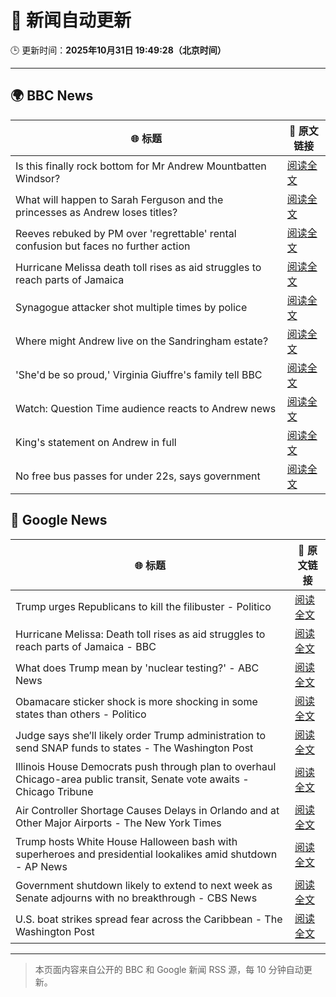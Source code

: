 # 🧠 新闻自动更新

🕒 更新时间：**2025年10月31日 19:49:28（北京时间）**

---

## 🌍 BBC News

| 🌐 标题 | 🔗 原文链接 |
|--------|-------------|
| Is this finally rock bottom for Mr Andrew Mountbatten Windsor? | [阅读全文](https://www.bbc.com/news/articles/c62elnjnqqxo?at_medium=RSS&at_campaign=rss) |
| What will happen to Sarah Ferguson and the princesses as Andrew loses titles? | [阅读全文](https://www.bbc.com/news/articles/c5ylk9r336zo?at_medium=RSS&at_campaign=rss) |
| Reeves rebuked by PM over 'regrettable' rental confusion but faces no further action | [阅读全文](https://www.bbc.com/news/articles/cvgk40l8jm7o?at_medium=RSS&at_campaign=rss) |
| Hurricane Melissa death toll rises as aid struggles to reach parts of Jamaica | [阅读全文](https://www.bbc.com/news/articles/clylqpyg8pjo?at_medium=RSS&at_campaign=rss) |
| Synagogue attacker shot multiple times by police | [阅读全文](https://www.bbc.com/news/articles/c629qyndq89o?at_medium=RSS&at_campaign=rss) |
| Where might Andrew live on the Sandringham estate? | [阅读全文](https://www.bbc.com/news/articles/c201zvrpvw9o?at_medium=RSS&at_campaign=rss) |
| 'She'd be so proud,' Virginia Giuffre's family tell BBC | [阅读全文](https://www.bbc.com/news/articles/cy9pn12w4n8o?at_medium=RSS&at_campaign=rss) |
| Watch: Question Time audience reacts to Andrew news | [阅读全文](https://www.bbc.com/news/videos/clyz6m8ml71o?at_medium=RSS&at_campaign=rss) |
| King's statement on Andrew in full | [阅读全文](https://www.bbc.com/news/articles/c0qp75z3dw4o?at_medium=RSS&at_campaign=rss) |
| No free bus passes for under 22s, says government | [阅读全文](https://www.bbc.com/news/articles/ce9drlgenjno?at_medium=RSS&at_campaign=rss) |

## 📰 Google News

| 🌐 标题 | 🔗 原文链接 |
|--------|-------------|
| Trump urges Republicans to kill the filibuster - Politico | [阅读全文](https://news.google.com/rss/articles/CBMiiwFBVV95cUxPbENhbmxGQ2p3N0RkN1lXYWs2cXlsVmR6clZGYjR0Vl9CNVk0amlGM3N2a1ZVU1FsLXJrTGNhX0s2OXRlWmlkT3F0ZlNhQTc2eXZSTEhNMWQwYTNhN0R6M2dvZ1g3Q0NpWnFyMGJPWnhuTFpLSlR3Z1cwNDNNUlBleTJlWjdsenBOQk8w?oc=5) |
| Hurricane Melissa: Death toll rises as aid struggles to reach parts of Jamaica - BBC | [阅读全文](https://news.google.com/rss/articles/CBMiWkFVX3lxTE5KdDBCa2J6M05QUmZ1Wnpvc21jZ2NLckpGdFJlZWQ1MkRXQU5LeWJlREp2dWNiZXRDTzRMdFE0OWdmNVUxSlFaeHItVU4tNDdZODBCbG95ZXdyQdIBX0FVX3lxTFA4eFgwYjc0RjUwMzlta05NQnVRVGp2ekpqODhBeHJ0VHlCUGhwNXlFZ01qYWdUUG03TXdXQzF5Rjkyd1VDTUNPOW1zRGl6aXBhbVZPal83eTZhcXM4a1pj?oc=5) |
| What does Trump mean by 'nuclear testing?' - ABC News | [阅读全文](https://news.google.com/rss/articles/CBMifEFVX3lxTE1WYmNsVUhOWnFTeWZRcXN3MG52LW1oM0tQZDVkSC0xRzZGc1pTVkYtbnZ4NmZYWjdYUnE3aWo5UzJZTExOLVdiRFczelZ5Y3ZjUkRXNEkyTzRIcGpPSnRSYUFRdzloSWlwR0lneG15bHA4WnI1VGRyM1BfZ3nSAYIBQVVfeXFMTVMzamhZcDNEUlh4UUM0a2hfVlB0VS1RbS1TektHUExSSVZTUEdXS0xoMUFXb1U5Nl9kcDVDdmpJR0FEeW9GLWgzUEVwM0tYMlNLZVF3UHE5RDlMcmZfcnR5S0VUbnotaVBray1qcmp0REkyTE1WVTBNMjVYUUY1TVFIUQ?oc=5) |
| Obamacare sticker shock is more shocking in some states than others - Politico | [阅读全文](https://news.google.com/rss/articles/CBMikAFBVV95cUxNb1J5S24weVZOYWRSV0duemhuX0YzZ1ZNN2QwVzgtaVlLVmRQZHY5ZXBhMnhoV2QyQ3VYS1BHSnJFM1VJdk0wQkRjMUR4T09VTWY3c0xEcEFmZVV5ajZvb01HSnB5U3NhaEdNSGhoN196U1ZudGxxV21JQzhWMkdwT1lUWkhCMjVXR0VrSk4waG4?oc=5) |
| Judge says she’ll likely order Trump administration to send SNAP funds to states - The Washington Post | [阅读全文](https://news.google.com/rss/articles/CBMiigFBVV95cUxQWjRyNWRIaHdmb1lnSno3NHI2NW5FZ1lNTjktaWVFTVhRd2hZUnItZUZTLTMtbWpWMW8xNXVlb0dRRW9MOWVvOU9jRURFV2NiREV6eDF6OENqSHZleFBteWxkazFrbUZfeThWTWxvR21KeW9LNlZrOFRPT010ajVOZzB3bXdjanlGbmc?oc=5) |
| Illinois House Democrats push through plan to overhaul Chicago-area public transit, Senate vote awaits - Chicago Tribune | [阅读全文](https://news.google.com/rss/articles/CBMijwFBVV95cUxOSl9vX0UzbzA4ejFGLVp4Z2ZjaFVQaWYzWDY1QnFvY1Q2Q2pTREZxZVFraVR4MV9oVmNoc3pBVXJGRmN2M19kR21FTTRvOUlVTW01NldhODFFdDVsS3M0ZHJ0OE02eUFwbktUbEkxQkdvWlFCTXl6cTVIeURQNzRVSHBOV3NwTW5xejU2N29CRQ?oc=5) |
| Air Controller Shortage Causes Delays in Orlando and at Other Major Airports - The New York Times | [阅读全文](https://news.google.com/rss/articles/CBMingFBVV95cUxPZGpaTnZ4NFNWY1lBRVdKNDJVdFNVYU93a0piT3lseTg5UFNvN2hKbnBMTjRybHUtcGdKVlByaFdjZlE0T0lHLUE4c1Y2T2xIQ0ZHaE5mdXZPU3RNRlV4LUF3amR4bmtnQUxrWExEbFhRbTNtS0JNZmxYT1QwMDhRMWZzQjhTTlR4cXQxa3phM3BUcTA3b3Q1eUl0andWQQ?oc=5) |
| Trump hosts White House Halloween bash with superheroes and presidential lookalikes amid shutdown - AP News | [阅读全文](https://news.google.com/rss/articles/CBMitwFBVV95cUxOVjVVRFFEYV9KZklCUEJzOUZZekh5NDZWWUFmR0luc0NJWlJDYVlhYUFkVFRkNzNqY1BRLV9Ja01xZnRBTlVRSkxIdko5c05YVnFQdHU1Qk1malB4MU8xUnZOSHBoVHVjVENpVDd1bzRNdFZzZjdSYlJObk5hRWpFRlpEU3ctZzZQN2JpZkt6RjltSnhFMFZveFYwOXlVR2h0ZUp5c2VYdmtUVFM3MnBrUU1ZUDdYVDg?oc=5) |
| Government shutdown likely to extend to next week as Senate adjourns with no breakthrough - CBS News | [阅读全文](https://news.google.com/rss/articles/CBMimgFBVV95cUxOZXpvTWM3cWxtZV9vV3RSMWVCdGJpeEJDX2c1Yjh1MXFoY0t1YV9kMlNYazdINmhJOWxNOVY0QXJ0dWkyZm1ZSXhxSExjZmgxbUZNTWtlQ19Td1dTY29OX3lseXR2cVNYNXR2R3hCLXl3T3Zhb1JnV0ROWUhJbXA5UG1tbEZLX2loU3FORDUxYmQ4dkVoU0E0a1NR0gGfAUFVX3lxTFB5cGdxbXloOEJ6RDE2akU1ZzIyZDNoWW1oWFpsMl9WNkVNNmRWSEh5aHVUSVFvc3A2R1FiblJpRHUtODlIODdrdmQ2RVFQV1UwZ01pR0dOc25pT3FOLWZ6SXhUMG1UdFhOUHc4c2NsZlVnTGxBZHdmbERxYlg5Qi0xWTNZelVKSm8wdTRuaWNOMlNSSDFTemJQS1liZ1lBRQ?oc=5) |
| U.S. boat strikes spread fear across the Caribbean - The Washington Post | [阅读全文](https://news.google.com/rss/articles/CBMimgFBVV95cUxOckZVLXg1RUVpelYtM2tRcmhJSV9Jdktzbjg1N3cxUEJFR3MwSkY3NmhXLURGbzBGanR6SDZWeGxvVFo1WmIxQTNweERSVmJVR19vWlpCYjNKNDAzXzVEVVFhVjNiR3NMTjBuNzVWVXZkdjBoYlBHWXprcDcyM0o1eXRKQ2JySWVYTU56MTR3NnZZUzc3R3N5ZU1R?oc=5) |

---
> 本页面内容来自公开的 BBC 和 Google 新闻 RSS 源，每 10 分钟自动更新。